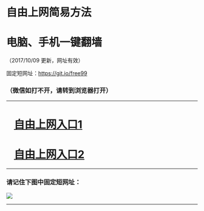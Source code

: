 ﻿# 自由上网简易方法

# 电脑、手机一键翻墙

（2017/10/09 更新，网址有效）

固定短网址：https://git.io/free99

### （微信如打不开，请转到浏览器打开）


***





# &nbsp;&nbsp; <a href="http://ft922616158.fwq-tz-1001.info/fwqtz01.html?t=100900119907 " target="_blank">自由上网入口1</a>
# &nbsp;&nbsp; <a href="http://ft2748918291.fwq-tz-1002.info/fwqtz02.html?t=100900130330 " target="_blank">自由上网入口2</a>
***

### 请记住下图中固定短网址：

<img src="https://s3-us-west-2.amazonaws.com/fwq-1001/yjfq-20170905okok.png" /> 


***

